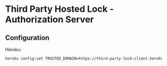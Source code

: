 # Third Party Hosted Lock - Authorization Server

## Configuration

Heroku:

```bash
heroku config:set TRUSTED_DOMAIN=https://third-party-lock-client.herokuapp.com
```
